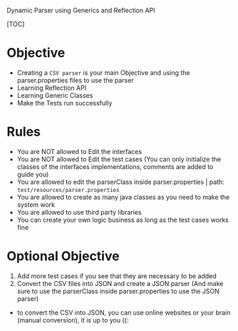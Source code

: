 Dynamic Parser using Generics and Reflection API

[TOC]


# Objective

 - Creating a `CSV parser` is your main Objective and using the parser.properties files to use the parser
 - Learning Reflection API
 - Learning Generic Classes
 - Make the Tests run successfully


# Rules

 - You are NOT allowed to Edit the interfaces
 - You are NOT allowed to Edit the test cases (You can only initialize the classes of the interfaces implementations, comments are added to guide you)
 - You are allowed to edit the parserClass inside parser.properties | path: `test/resources/parser.properties`
 - You are allowed to create as many java classes as you need to make the system work
 - You are allowed to use third party libraries
 - You can create your own logic business as long as the test cases works fine


# Optional Objective
1. Add more test cases if you see that they are necessary to be added  
2. Convert the CSV files into JSON and create a JSON parser (And make sure to use the parserClass inside parser.properties to use the JSON parser)
- to convert the CSV into JSON, you can use online websites or your brain (manual conversion), it is up to you ((:  

